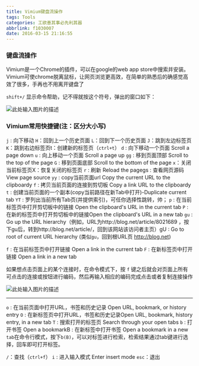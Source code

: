 ```yaml
---
title: Vimium键盘流操作
tags: Tools
categories: 工欲善其事必先利其器
abbrlink: f1030007
date: 2016-03-15 21:16:55
---
```


### 键盘流操作

Vimium是一个Chrome的插件，可以在google的web app store中搜索并安装。Vimium可使chrome脱离鼠标，让网页浏览更高效，在简单的熟悉后的确感觉高效了很多，手再也不用离开键盘了

`shift+/` 显示命令帮助，记不得就按这个符号，弹出的窗口如下：

![此处输入图片的描述][1]
<!--more-->

### Vimium常用快捷键(注：区分大小写)

`j` : 向下移动 
`H`：回到上一个历史页面
`L`：回到下一个历史页面
`J`：跳到左边标签页
`K`：跳到右边标签页t：创建新的标签页（`ctrl+t`）
`d` : 向下移动一个页面 Scroll a page down
`u` : 向上移动一个页面 Scroll a page up
`gg` : 移到页面顶部 Scroll to the top of the page
`G` : 移到页面底部 Scroll to the bottom of the page
`x`：关闭当前标签页X：恢复关闭的标签页
`r` : 刷新 Reload the pagegs : 查看网页源码 View page source
`yy` : copy当前页面url Copy the current URL to the clipboardy
`f` : 拷贝当前页面的连接到剪切板 Copy a link URL to the clipboardy
`t` : 创建当前页面的一个副本(copy当前路径在新Tab中打开)-Duplicate current tab
`YT` : 罗列出当前所有Tab页(并提供索引)，可任你选择性跳转，帅；
`p` : 在当前标签页中打开剪切板中的链接 Open the clipboard's URL in the current tab
`P` : 在新的标签页中打开剪切板中的链接Open the clipboard's URL in a new tab
`gu` : Go up the URL hierarchy（例如，URL为http://blog.net/article/8021689 ，按下gu后，转到http://blog.net/article/，回到该网站该访问者主页）gU : Go to root of current URL hierarchy (类似`gu`，回到根URL页 http://blog.net)

`f` : 在当前标签页中打开链接 Open a link in the current tab
`F` : 在新标签页中打开链接 Open a link in a new tab

如果想点击页面上的某个连接时，在命令模式下，按 `f` 键之后就会对页面上所有可点击的连接或按钮进行编码，然后再输入相应的编码完成点击或者复制连接操作

![此处输入图片的描述][2]


----------


`o` : 在当前页面中打开URL，书签和历史记录 Open URL, bookmark, or history entry
`O` : 在新标签页中打开URL，书签和历史记录Open URL, bookmark, history entry, in a new tab
`T` : 搜索打开的标签页 Search through your open tabs
`b` : 打开书签 Open a bookmarkB : 在新标签中打开书签 Open a bookmark in a new `tab`在命令行模式，按下`b(B)`，可以对标签进行检索，检索结果通过tab键进行选择，回车即可打开标签。

`/`：查找（`ctrl+f`）
`i` : 进入输入模式 Enter insert mode
`esc`：退出

  [1]: http://img.blog.csdn.net/20140417142500437?watermark/2/text/aHR0cDovL2Jsb2cuY3Nkbi5uZXQveGlhamlhbjIwMTA=/font/5a6L5L2T/fontsize/400/fill/I0JBQkFCMA==/dissolve/70/gravity/Center
  [2]: http://linxg-wordpress.stor.sinaapp.com/uploads/2014/04/viumclik.png
